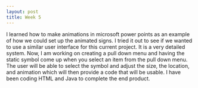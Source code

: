 ```yaml
---
layout: post
title: Week 5
---
```


I learned how to make animations in microsoft power points as an example of how we could set up the animated signs. I tried it out to see if we wanted to use a similar user interface for this current project. It is a very detailed system. Now, I am working on creating a pull down menu and having the static symbol come up when you select an item from the pull down menu. The user will be able to select the symbol and adjust the size, the location, and animation which will then provide a code that will be usable. I have been coding HTML and Java to complete the end product. 
